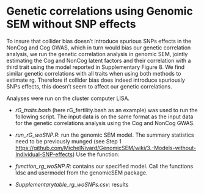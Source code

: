 # Genetic correlations using Genomic SEM without SNP effects 

To insure that collider bias doesn’t introduce spurious SNPs effects in the NonCog and Cog GWAS, which in turn would bias our genetic correlation analysis, we run the genetic correlation analysis in genomic SEM, jointly estimating the Cog and NonCog latent factors and their correlation with a third trait using the model reported in Supplementary Figure 8. We find similar genetic correlations with all traits when using both methods to estimate rg. Therefore if collider bias does indeed introduce spuriously SNPs effects, this doesn’t seem to affect our genetic correlations.

Analyses were run on the cluster computer LISA. 
- *rG_traits.bash* (here rG_fertility.bash as an example) was used to run the following script. The input data is on the same format as the input data for the genetic correlations analysis using the Cog and NonCog GWAS. 
- *run_rG_woSNP.R*: run the genomic SEM model. The summary statistics need to be previously munged (see Step 1 https://github.com/MichelNivard/GenomicSEM/wiki/3.-Models-without-Individual-SNP-effects)  Use the function:
- *function_rg_woSNP.R*: contains our specified model. Call the functions ldsc and usermodel from the genomicSEM package. 

- *Supplementarytable_rg_woSNPs.csv*: results 
